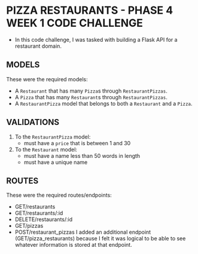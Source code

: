 # PIZZA RESTAURANTS - PHASE 4 WEEK 1 CODE CHALLENGE

- In this code challenge, I was tasked with building a Flask API for a restaurant domain.

## MODELS
These were the required models:
- A `Restaurant` that has many `Pizza`s through `RestaurantPizzas`.
- A `Pizza` that has many `Restaurant`s through `RestaurantPizzas`.
- A `RestaurantPizza` model that belongs to both a `Restaurant` and a `Pizza`.

## VALIDATIONS
1. To the `RestaurantPizza` model:
   - must have a `price` that is between 1 and 30
2. To the `Restaurant`  model:
   - must have a name less than 50 words in length
   - must have a unique name

## ROUTES
These were the required routes/endpoints:
- GET/restaurants
- GET/restaurants/:id
- DELETE/restaurants/:id
- GET/pizzas
- POST/restaurant_pizzas
I added an additional endpoint (GET/pizza_restaurants) because I felt it was logical to be able to see whatever information is stored at that endpoint.
